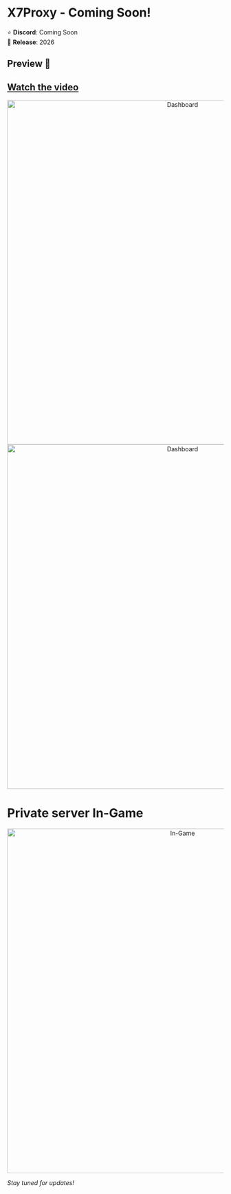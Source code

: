 # X7Proxy - Coming Soon!

⭐ **Discord**: Coming Soon  
📅 **Release**: 2026

## Preview 📸
 [Watch the video](https://www.youtube.com/watch?v=gITWvianSWw)
 -


<div align="center">
  <img src="https://raw.githubusercontent.com/klldtest/X7Proxy/refs/heads/main/images/app.png" alt="Dashboard" width="800"/>
  <img src="https://raw.githubusercontent.com/klldtest/X7Proxy/refs/heads/main/images/SplashScreen.png" alt="Dashboard" width="800"/>
</div>

# Private server In-Game
<div align="center">
  <img src="https://raw.githubusercontent.com/klldtest/X7Proxy/refs/heads/main/images/ingame.png" alt="In-Game" width="800"/>
</div>

*Stay tuned for updates!*
